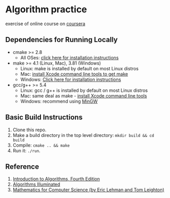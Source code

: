 # Algorithm practice
exercise of online course on [coursera](https://www.coursera.org/specializations/algorithms#about)
## Dependencies for Running Locally
* cmake >= 2.8
  * All OSes: [click here for installation instructions](https://cmake.org/install/)
* make >= 4.1 (Linux, Mac), 3.81 (Windows)
  * Linux: make is installed by default on most Linux distros
  * Mac: [install Xcode command line tools to get make](https://developer.apple.com/xcode/features/)
  * Windows: [Click here for installation instructions](http://gnuwin32.sourceforge.net/packages/make.htm)
* gcc/g++ >= 5.4
  * Linux: gcc / g++ is installed by default on most Linux distros
  * Mac: same deal as make - [install Xcode command line tools](https://developer.apple.com/xcode/features/)
  * Windows: recommend using [MinGW](http://www.mingw.org/)

## Basic Build Instructions

1. Clone this repo.
2. Make a build directory in the top level directory: `mkdir build && cd build`
3. Compile: `cmake .. && make`
4. Run it: `./run`.

## Reference
1. [Introduction to Algorithms, Fourth Edition](https://mitpress.mit.edu/books/introduction-algorithms-fourth-edition)
2. [Algorithms Illuminated](https://www.amazon.com/dp/0999282921)
3. [Mathematics for Computer Science (by Eric Lehman and Tom Leighton)](https://www.cs.princeton.edu/courses/archive/fall06/cos341/handouts/mathcs.pdf)
